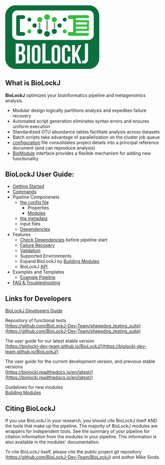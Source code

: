 # 

<img src="img/BioLockJ_Block_green.png" width="300" alt="BioLockJ logo"  class="center">


## What is BioLockJ

**BioLockJ** optimizes your bioinformatics pipeline and metagenomics analysis.  

*  Modular design logically partitions analysis and expedites failure recovery
*  Automated script generation eliminates syntax errors and ensures uniform execution
*  Standardized OTU abundance tables facilitate analysis across datasets
*  Batch scripts take advantage of parallelization on the cluster job queue
*  [configuration](Configuration) file consolidates project details into a principal reference document (and can reproduce analysis)
* [BioModule](https://msioda.github.io/BioLockJ/docs/biolockj/module/BioModule.html) interface provides a flexible mechanism for adding new functionality


## BioLockJ User Guide:
 * [Getting Started](Getting-Started.md)
 * [Commands](Commands.md)
 * Pipeline Componenets
     * [the config file](Configuration.md)
        * Properties
        * [Modules](Built-in-modules.md) 
     * [the metadata](GENERATED/Metadata)
     * input files
     * [Dependencies](Dependencies.md)
 * Features
     * [Check Dependencies](Check-Dependencies.md) before pipeline start
     * [Failure Recovery](Failure-Recovery.md)
     * [Validation](Validation.md)
     * Supported Environments
     * Expand BioLockJ by [Building Modules](Building-Modules.md)
     * BioLockJ [API](BioLockJ-Api)
 * Examples and Templates
     * [Example Pipeline](Example-Pipeline.md)
 * [FAQ & Troubleshooting](FAQ.md)



## Links for Developers

[BioLockJ Developers Guide](DevNotes-main)

Repository of functional tests           
[https://github.com/BioLockJ-Dev-Team/sheepdog_testing_suite](https://github.com/BioLockJ-Dev-Team/sheepdog_testing_suite)

The user guide for our latest stable version                    
[https://biolockj-dev-team.github.io/BioLockJ/](https://biolockj-dev-team.github.io/BioLockJ/)

The user guide for the current development version, and previous stable versions                 
[https://biolockj.readthedocs.io/en/latest/](https://biolockj.readthedocs.io/en/latest/)

Guidelines for new modules                    
[Building Modules](Building-Modules.md)

## Citing BioLockJ

If you use BioLockJ in your research, you should cite BioLockJ itself AND the tools that make up the pipeline.  The majority of BioLockJ modules are wrappers for independent tools.  See the summary of your pipeline for citation information from the modules in your pipeline. This information is also available in the modules' documentation.

To cite BioLockJ itself, please cite the public project git repository (https://github.com/BioLockJ-Dev-Team/BioLockJ) and author Mike Sioda.
